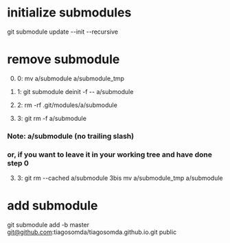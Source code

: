 # initialize submodules
git submodule update --init --recursive

# remove submodule
0. 0: mv a/submodule a/submodule_tmp

1. 1: git submodule deinit -f -- a/submodule    
2. 2: rm -rf .git/modules/a/submodule
3. 3: git rm -f a/submodule
### Note: a/submodule (no trailing slash)
### or, if you want to leave it in your working tree and have done step 0
3. 3: git rm --cached a/submodule
3bis mv a/submodule_tmp a/submodule

# add submodule
git submodule add -b master git@github.com:tiagosomda/tiagosomda.github.io.git public